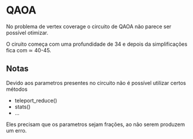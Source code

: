 # QAOA

No problema de vertex coverage o circuito de QAOA não parece ser possível otimizar.

O ciruito começa com uma profundidade de 34 e depois da simplificações fica com ≃ 40-45.

## Notas

Devido aos parametros presentes no circuito não é possível utilizar certos métodos

- teleport_reduce()
- stats()
- ...

Eles precisam que os parametros sejam frações, ao não serem produzem um erro.


